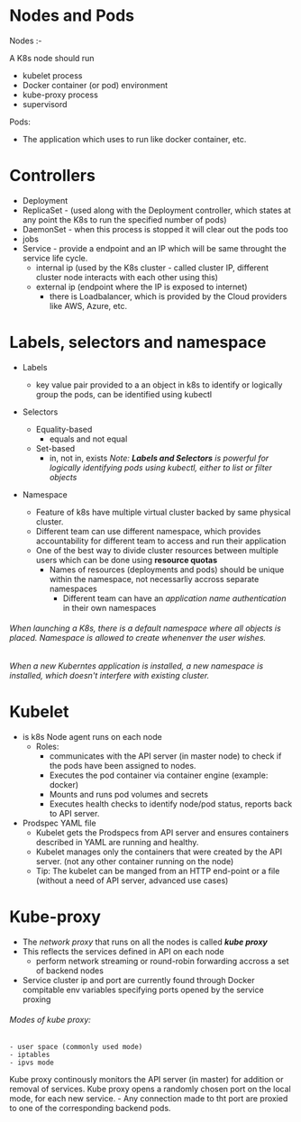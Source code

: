 # Nodes and Pods

Nodes :- 

A K8s node should run
- kubelet process
- Docker container (or pod) environment
- kube-proxy process
- supervisord

Pods:
   - The application which uses to run like docker container, etc.
   
# Controllers
  - Deployment
  - ReplicaSet - (used along with the Deployment controller, which states at any point the K8s to run the specified number of pods)
  - DaemonSet - when this process is stopped it will clear out the pods too
  - jobs
  - Service - provide a endpoint and an IP which will be same throught the service life cycle.
    - internal ip (used by the K8s cluster - called cluster IP, different cluster node interacts with each other using this)
    - external ip (endpoint where the IP is exposed to internet)
      - there is Loadbalancer, which is provided by the Cloud providers like AWS, Azure, etc.

# Labels, selectors and namespace
  - Labels 
    - key value pair provided to a an object in k8s to identify or logically group the pods, can be identified using kubectl
  - Selectors
    - Equality-based
      - equals and not equal
    - Set-based
      - in, not in, exists 
 _Note: **Labels and Selectors** is powerful for logically identifying pods using kubectl, either to list or filter objects_
 
  - Namespace
    - Feature of k8s have multiple virtual cluster backed by same physical cluster.
    - Different team can use different namespace, which provides accountability for different team to access and run their application
    - One of the best way to divide cluster resources between multiple users which can be done using **resource quotas**
      - Names of resources (deployments and pods) should be unique within the namespace, not necessarliy accross separate namespaces
        - Different team can have an _application name authentication_ in their own namespaces
   
  ###### When launching a K8s, there is a default namespace where all objects is placed. Namespace is allowed to create whenenver the user wishes.

  ###### When a new Kuberntes application is installed, a new _namespace_ is installed, which doesn't interfere with existing cluster. 


# Kubelet
   - is k8s Node agent runs on each node
     - Roles:
       - communicates with the API server (in master node) to check if the pods have been assigned to nodes.
       - Executes the pod container via container engine (example: docker)
       - Mounts and runs pod volumes and secrets
       - Executes health checks to identify node/pod status, reports back to API server.
   - Prodspec YAML file
       - Kubelet gets the Prodspecs from API server and ensures containers described in YAML are running and healthy.
       - Kubelet manages only the containers that were created by the API server. (not any other container running on the node)
       - Tip: The kubelet can be manged from an HTTP end-point or a file (without a need of API server, advanced use cases)

# Kube-proxy
  - The _network proxy_ that runs on all the nodes is called _**kube proxy**_
  - This reflects the services defined in API on each node
     - perform network streaming or round-robin forwarding accross a set of backend nodes
  - Service cluster ip and port are currently found through Docker compitable env variables specifying ports opened by the service proxing
  
  ###### Modes of kube proxy:
    - user space (commonly used mode) 
    - iptables 
    - ipvs mode
  Kube proxy continously monitors the API server (in master) for addition or removal of services.
  Kube proxy opens a randomly chosen port on the local mode, for each new service. 
    - Any connection made to tht port are proxied to one of the corresponding backend pods.
    
    
  
  
      
    
   
